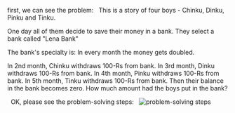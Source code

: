 first, we can see the problem:
 
This is a story of four boys - Chinku, Dinku, Pinku and Tinku.

One day all of them decide to save their money in a bank. They select a
bank called "Lena Bank"

The bank's specialty is: In every month the money gets doubled.

In 2nd month, Chinku withdraws 100-Rs from bank.
In 3rd month, Dinku withdraws 100-Rs from bank.
In 4th month, Pinku withdraws 100-Rs from bank.
In 5th month, Tinku withdraws 100-Rs from bank. Then their balance in the
bank becomes zero.
How much amount had the boys put in the bank?

 
OK, please see the problem-solving steps:
 
![problem-solving steps](http://p.blog.csdn.net/images/p_blog_csdn_net/lgg201/EntryImages/20090430/boysstory.jpg)

